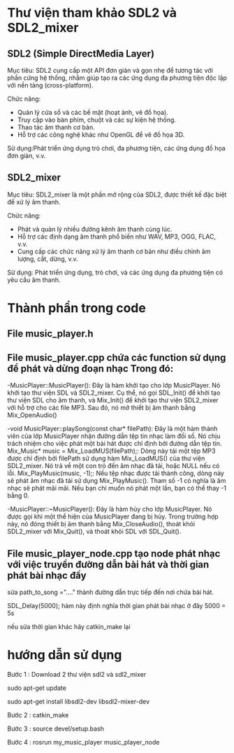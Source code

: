# Thư viện tham khảo SDL2 và SDL2_mixer

## SDL2 (Simple DirectMedia Layer)
Mục tiêu: SDL2 cung cấp một API đơn giản và gọn nhẹ để tương tác với phần cứng hệ thống, nhằm giúp tạo ra các ứng dụng đa phương tiện độc lập với nền tảng (cross-platform).

Chức năng:

+ Quản lý cửa sổ và các bề mặt (hoạt ảnh, vẽ đồ họa).
+ Truy cập vào bàn phím, chuột và các sự kiện hệ thống.
+ Thao tác âm thanh cơ bản.
+ Hỗ trợ các công nghệ khác như OpenGL để vẽ đồ họa 3D.

Sử dụng:Phát triển ứng dụng trò chơi, đa phương tiện, các ứng dụng đồ họa đơn giản, v.v.

## SDL2_mixer

Mục tiêu: SDL2_mixer là một phần mở rộng của SDL2, được thiết kế đặc biệt để xử lý âm thanh.

Chức năng:

+ Phát và quản lý nhiều đường kênh âm thanh cùng lúc.
+ Hỗ trợ các định dạng âm thanh phổ biến như WAV, MP3, OGG, FLAC, v.v.
+ Cung cấp các chức năng xử lý âm thanh cơ bản như điều chỉnh âm lượng, cắt, dừng, v.v.
  
Sử dụng: Phát triển ứng dụng, trò chơi, và các ứng dụng đa phương tiện có yêu cầu âm thanh.

# Thành phần trong code

## File music_player.h 

## File music_player.cpp chứa các function sử dụng để phát và dừng đoạn nhạc Trong đó:

-MusicPlayer::MusicPlayer(): Đây là hàm khởi tạo cho lớp MusicPlayer. Nó khởi tạo thư viện SDL và SDL2_mixer.
Cụ thể, nó gọi SDL_Init() để khởi tạo thư viện SDL cho âm thanh, và Mix_Init() để khởi tạo thư viện SDL2_mixer với hỗ trợ cho các file MP3.
Sau đó, nó mở thiết bị âm thanh bằng Mix_OpenAudio()

-void MusicPlayer::playSong(const char* filePath): Đây là một hàm thành viên của lớp MusicPlayer nhận đường dẫn tệp tin nhạc làm đối số. Nó chịu trách nhiệm cho việc phát một bài hát được chỉ định bởi đường dẫn tệp tin.
Mix_Music* music = Mix_LoadMUS(filePath);: Dòng này tải một tệp MP3 được chỉ định bởi filePath sử dụng hàm Mix_LoadMUS() của thư viện SDL2_mixer. Nó trả về một con trỏ đến âm nhạc đã tải, hoặc NULL nếu có lỗi.
Mix_PlayMusic(music, -1);: Nếu tệp nhạc được tải thành công, dòng này sẽ phát âm nhạc đã tải sử dụng Mix_PlayMusic(). Tham số -1 có nghĩa là âm nhạc sẽ phát mãi mãi. Nếu bạn chỉ muốn nó phát một lần, bạn có thể thay -1 bằng 0.

-MusicPlayer::~MusicPlayer(): Đây là hàm hủy cho lớp MusicPlayer. Nó được gọi khi một thể hiện của MusicPlayer đang bị hủy.
Trong trường hợp này, nó đóng thiết bị âm thanh bằng Mix_CloseAudio(), thoát khỏi SDL2_mixer với Mix_Quit(), và thoát khỏi SDL với SDL_Quit().

## File music_player_node.cpp tạo node phát nhạc với việc truyền đường dẫn bài hát và thời gian phát bài nhạc đấy

sửa path_to_song ="...." thành đường dẫn trực tiếp đến nơi chứa bài hát.

SDL_Delay(5000); hàm này định nghĩa thời gian phát bài nhạc ở đây 5000 = 5s

nếu sửa thời gian khác hãy catkin_make lại

# hướng dẫn sử dụng
Bước 1 : Download 2 thư viện sdl2 và sdl2_mixer

sudo apt-get update

sudo apt-get install libsdl2-dev libsdl2-mixer-dev

Bước 2 : catkin_make

Bước 3 : source devel/setup.bash

Bước 4 : rosrun my_music_player music_player_node 


